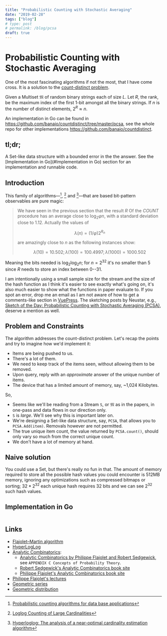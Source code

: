 ```yaml
---
title: "Probabilistic Counting with Stochastic Averaging"
date: "2019-02-28"
tags: ["blog"]
# type: post
# permalink: /blog/pcsa
draft: true
---
```

# Probabilistic Counting with Stochastic Averaging <Badge text="WIP" type="warn"/>

<link rel="stylesheet" href="https://cdnjs.cloudflare.com/ajax/libs/KaTeX/0.5.1/katex.min.css">
<!-- <link rel="stylesheet" href="https://cdn.jsdelivr.net/github-markdown-css/2.2.1/github-markdown.css"/> -->
<link rel="stylesheet" href="https://cdnjs.cloudflare.com/ajax/libs/github-markdown-css/3.0.1/github-markdown.min.css"/>

One of the most fascinating algorithms if not the most, that I have come cross. It is a solution to the [count-distinct problem](https://en.wikipedia.org/wiki/Count-distinct_problem).

Given a Multiset $\mathfrak{M}$ of random binary strings each of size $L$. Let $R$, the rank, be the maximum index of the first 1-bit amongst all the binary strings. If $n$ is the number of distinct elements, $2^R \approx n$.

An implementation in Go can be found in <https://github.com/banaio/countdistinct/tree/master/pcsa>, see the whole repo for other implementations <https://github.com/banaio/countdistinct>.

## tl;dr;

A Set-like data structure with a bounded error in the the answer. See the [Implementation in Go](#Implementation in Go) section for an implementation and runnable code.

## Introduction

This family of algorithms&mdash;[^1], [^2] and [^3]&mdash;that are based bit-pattern observables are pure magic:

> We have seen in the previous section that the result $R$ Of the $COUNT$ procedure
> has an average close to $\log_2 \varphi n$, with a standard deviation close to $1.12$. Actually
> the values of
>
> $$
> \lambda(n) = (1/\varphi)2^{R_n}
> $$
>
> are amazingly close to $n$ as the following instances show:
>
> $$
> \lambda(10) = 10.502; \lambda(100) = 100.4997; \lambda(1000) = 1000.502
> $$

Meaning the bits needed is $\log_2\log_2 n$; for $n = 2^{32}$ it's no smaller than 5 since $R$ needs to store an index between 0--31.

I am intentionally using a small sample size for the stream and the size of the hash function as I think it's easier to see exactly what's going on, it's also much easier to show what the functions in paper evaluate to. If you spot an error, drop me an email as I am not aware of how to get a comments-like section in [VuePress](https://vuepress.vuejs.org/). The sketching posts by Neustar, e.g., [Sketch of the Day: Probabilistic Counting with Stochastic Averaging (PCSA)](http://research.neustar.biz/2013/04/02/sketch-of-the-day-probabilistic-counting-with-stochastic-averaging-pcsa), deserve a mention as well.

## Problem and Constraints

The algorithm addresses the count-distinct problem. Let's recap the points and try to imagine how we'd implement it:

* Items are being pushed to us.
* There's a lot of them.
* We need to keep track of the items seen, without allowing them to be removed.
* Upon query, reply with an *approximate* answer of the unique number of items.
* The device that has a limited amount of memory, say, ~1,024 Kilobytes.

So,

* Seems like we'll be reading from a Stream `S`, or $\mathfrak{M}$ as in the papers, in one-pass and data flows in our direction only.
* `S` is *large*. We'll see why this is important later on.
* We're designing a Set-like data structure, say, `PCSA`, that allows you to `PCSA.Add(item)`. Removals however are not permitted.
* The true unique item count, the value returned by `PCSA.count()`, should only vary so much from the correct unique count.
* We don't have a lot of memory at hand.

## Naive solution

You could use a Set, but there's really no fun in that. The amount of memory required to store all the possible hash values you could encounter is 512MB memory, ignoring any optimizations such as compressed bitmaps or sorting; $32 * 2^{32}$ each unique hash requires $32$ bits and we can see $2^{32}$ such hash values.

<!-- ## Binary Strings

You could use a Set, but there's really no fun in that. Instead we'll see how this family of algorithms solve this problem. Conceptually they're all somewhat similar, and the main ideas are to:

1. Store the maximum consecutive zeros, [Least significant bit (LSB)](https://en.wikipedia.org/wiki/Least_significant_bit), from the binary representation of all the hash values we've seen, call it, $R$. That is, hash something, convert hash to a binary string, and count how many successive zeros we see from the beginning till the end, this is the position of the LSB 1-bit.\\
  If we're using a 32-bit hash function, the maximum value $R$ can take is $32$ ($\log_2 2^{32}$), and to *count* to $32$ we need $5$ ($\log_2 32$) bits of memory, i.e., $\log_2 \log_2 2^{32}$. You may have noticed, and briliant just like the insight, the name of the algorithm, <i>LogLog</i>, is derived from the number of bits needed to store the counter $R$---$\log_2 \log_2 2^{32}$.
2. Estimate the unique item count as $2^R$. Say, what? If you already have an understanding of why this might work, you might want to look at the section on how the authors reduce the error of the estimate.

Since PCSA observes patterns in the binary strings coming from `S`, we'll look at what patterns these binary strings can take. Limiting the hash to 4-bits long, $L = 4; 2^L = 16$, just so that it's easier to visualise. I might extend it to support dynamic zooming. For now:

* A row for each binary string; $2^L - 1$ in total.
* A column for each bit in the binary string; $L - 1$ in total.
* Darker cells are 0-bits and lighter cells are 1-bits.
* Rows are also clickable if you wish to avoid a random selection.
* The index of the LSB, $\rho(y)$ in the paper, and $R$ will be outlined.
* <strike>You can randomly select a row via the button.</strike>

## Analysis

The sections that follow explain how the authors, pg. 186 onwards, define the random variable $R_n$. The mechnical definitions are listed first as $R_n$ is [Discrete random variable](https://en.wikipedia.org/wiki/Random_variable#Discrete_random_variable) and the rest of the theorems after. As we go along I'll try to describe what each part of the formula is doing, I find it easier to reason about the workings when I do this.

### Expected value

The [Expected value](https://en.wikipedia.org/wiki/Expected_value#Discrete_distribution_taking_only_non-negative_integer_values) of $R_n$. The weighted sum of the values $R$ can take, $0,1,...31$, against the chance of it occurring:

$$
\bar{R}_n = {\bf E}(R_n) = \sum_{k=1}^{10}
$$

### Variance

The [Variance](https://en.wikipedia.org/wiki/Variance#Discrete_random_variable) (the 2nd version of the formula is used) and hence the [Standard deviation](https://en.wikipedia.org/wiki/Standard_deviation#Discrete_random_variable). Like above, though, we square the possible values ($k$) of $R$ against the chance of it occurring and then deduct the squared expectation ($\bar{R}_n$).

$$Var(R_n) = {\bf E}((R_n - \bar{R}_n)^2)) = \sum_{k\geq0} k^2p_{n,k} - \bar{R}_n^2$$

$$\sigma_n = \sqrt{Var(R_n)}$$

### Distribution - Theorem 1

The plan is to derive $p_{n,k}$. I cannot see it in the paper but I suspect it's derived as $p_{n,k} = q_{n,k} - q_{n,k+1}$; the chance that it's greater than or equal to $k$ then removing the chance that it's greater than $k+1$, or if you like, get a subset then from this subset get another subset.

The authors provide a proof that given $n$ elements the random variable $R$ will take on a value $k$ or larger as $q_{n,k}$, $v(j)$ is the number of 1's in the binary form of $j$---the [Hamming weight](https://en.wikipedia.org/wiki/Hamming_weight) or population count:

$$q_{n,k} = \Pr(R_n \geq k) = \sum_{j=0}^{2^k}(-1)^{v(j)}\left(1-\frac{j}{2^k}\right)^n$$

Possibly not relevant at this point, but let's break down that down to make it less intimidating:

* $\sum_{j=0}^{2^k}$; Loop through all the possible binary patterns and summing their chances. The events section below explains why we sum the probabilities instead of multiplying.
* $(-1)^{v(j)}$; [Thue–Morse sequence](https://en.wikipedia.org/wiki/Thue%E2%80%93Morse_sequence) mentioned in the Acknowledgements section, pg. 209, of paper. Produces sequences of $-1$ and $1$. If $v(j) > 0$ this can be rewritten to $\href{http://www.wolframalpha.com/input/?i=e^%28i+n+%CF%80%29}{e^{i n \pi}}$.
* {: .math-red} $\left(\color{red}{1-}\frac{j}{2^k}\right)^n$; The chance of ***not*** seeing $j$, the current hash if you like, in the $n$ items. The chance of not seeing $j$ will not effect the chance of us seeing it in the future, i.e., it's independent so we multiply.

I think, double-check this, the roundabout route of first defining the events to then derive the distribution is required as $R_{n}$ is the maximum of $n$ [Geometric random variables](https://en.wikipedia.org/wiki/Geometric_distribution)---meaning it's not easy to derive---and the above is sort of calculating the max.

### Events

The authors then define an [Event](https://en.wikipedia.org/wiki/Event_%28probability_theory%29) for each possible position of LSB 1-bit, and then evaluate the probabilities to attain $q_{n,k}$. You can think of it as a way of segmenting the Stream `S` that contains $n$ items into the sets below depending on the LSB 1-bit of the hashed value of the item:

1. $\class{set-e0}{\boldsymbol E_0} = \color{red}{\texttt{1}}\texttt{....}$: All items having an LSB in the first bit of their hashed value.
2. $\class{set-e1}{\boldsymbol E_1} = \texttt{0}\color{red}{\texttt{1}}\texttt{...}$: All items having an LSB in the second bit of their hashed value.
3. $\class{set-e2}{\boldsymbol E_2} = \texttt{00}\color{red}{\texttt{1}}\texttt{..}$: All items having an LSB in the third bit of their hashed value.
4. $\class{set-e3}{\boldsymbol E_3} = \texttt{000}\color{red}{\texttt{1}}\texttt{.}$: All items having an LSB in the fourth bit  of their hashed value.
5. $\class{set-k4}{\boldsymbol K_4} = \texttt{0000}\color{red}{\texttt{1}}$: All items having an LSB in position $k$, 4 in this example, or higher. This allows us to capture the pattern $\texttt{0000}$.

Now we can represent all, a re-look at the patterns visualisation above might help, the possible hash values we can see from the Stream using the above *disjoint* subsets. Specifically, the hash will be contained in any *one* of the above sets, so adding all the sets together produces a new set with all the possible hash values, the [Sample space](https://en.wikipedia.org/wiki/Probability_space), e.g., when the number of bits the hash produces is $k=4$, a single draw will come from: $E_0 + E_1 + E_2 + E_3 + K_4$. The addition of each of the subsets is due to the events being disjoint. Repeating this $n$ times as each draw of a hash value is independent, we get a polynomial:

$$\mathcal{P}_k^{n} = (E_0 + E_1 + E_2 + E_3 + K_4)^n$$

Looking good, yo, we're making progress. We've just defined the entire sample space of the Stream `S`, in terms of subsets.

### Extracting the events

[Inclusion–exclusion principle](https://en.wikipedia.org/wiki/Inclusion%E2%80%93exclusion_principle).

### Assigning probabilities to events

To get the distribution $q_{n,k}$, we need to assign probabilities to all the subsets of events we just extracted above, see [Probability measure](https://en.wikipedia.org/wiki/Probability_measure).

[Sigma additivity](https://en.wikipedia.org/wiki/Sigma_additivity).

### Asymptotic limits of the distributions - Theorem 2

If you're not entirely sure what the authors are describing in theorem 2, the explanation in [chap. 4](http://infolab.stanford.edu/~ullman/mmds/ch4.pdf) pg. 143 of [Mining of Massive Datasets](http://www.mmds.org/) is great. There are three cases to consider:

1. $R_n \ll \log_2(n)$: The estimate is too low.
2. <del>$R_n = \log_2(n)$: The estimate is right.</del>
3. $R_n \gg \log_2(n)$: The estimate is too high.

### Reducing the error

I'll explain this in another post as enough has been covered in this post.

### Summary

... -->

## Implementation in Go

```bash

```

## Links

* [Flajolet–Martin algorithm](https://en.m.wikipedia.org/wiki/Flajolet%E2%80%93Martin_algorithm)
* [HyperLogLog](https://en.wikipedia.org/wiki/HyperLogLog)
* [Analytic Combinatorics](https://en.wikipedia.org/wiki/Analytic_combinatorics):
  * [Analytic Combinatorics by Philippe Flajolet and Robert Sedgewick](http://algo.inria.fr/flajolet/Publications/book.pdf), see `APPENDIX C Concepts of Probability Theory`.
  * [Robert Sedgewick's Analytic Combinatorics book site](http://ac.cs.princeton.edu/home/)
  * [Philippe Flajolet's Analytic Combinatorics book site](http://algo.inria.fr/flajolet/Publications/AnaCombi/anacombi.html)
* [Philippe Flajolet's lectures](http://algo.inria.fr/flajolet/Publications/lectures.html)
* [Geometric series](https://en.wikipedia.org/wiki/Geometric_series)
* [Geometric distribution](https://en.wikipedia.org/wiki/Geometric_distribution)

[^1]: [Probabilistic counting algorithms for data base applications](http://algo.inria.fr/flajolet/Publications/FlMa85.pdf)
[^2]: [Loglog Counting of Large Cardinalities](http://algo.inria.fr/flajolet/Publications/DuFl03-LNCS.pdf)
[^3]: [Hyperloglog: The analysis of a near-optimal cardinality estimation algorithm](http://algo.inria.fr/flajolet/Publications/FlFuGaMe07.pdf)
